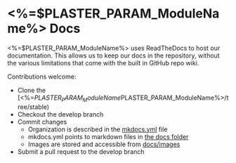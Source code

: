# <%=$PLASTER_PARAM_ModuleName%> Docs

<%=$PLASTER_PARAM_ModuleName%> uses ReadTheDocs to host our documentation.  This allows us to keep our docs in the repository, without the various limitations that come with the built in GitHub repo wiki.

Contributions welcome:

* Clone the [<%=$PLASTER_PARAM_ModuleName%> repo](https://github.com/twillin912/<%=$PLASTER_PARAM_ModuleName%>/tree/stable)
* Checkout the develop branch
* Commit changes
  * Organization is described in the [mkdocs.yml](https://github.com/twillin912/<%=$PLASTER_PARAM_ModuleName%>/blob/stable/mkdocs.yml) file
  * mkdocs.yml points to markdown files in [the docs folder](https://github.com/twillin912/<%=$PLASTER_PARAM_ModuleName%>/tree/stable/docs)
  * Images are stored and accessible from [docs/images](https://github.com/twillin912/<%=$PLASTER_PARAM_ModuleName%>/tree/stable/docs/images)
* Submit a pull request to the develop branch